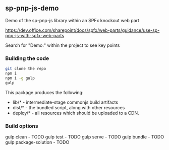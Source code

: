## sp-pnp-js-demo

Demo of the sp-pnp-js library within an SPFx knockout web part

https://dev.office.com/sharepoint/docs/spfx/web-parts/guidance/use-sp-pnp-js-with-spfx-web-parts


Search for "Demo:" within the project to see key points


### Building the code

```bash
git clone the repo
npm i
npm i -g gulp
gulp
```

This package produces the following:

* lib/* - intermediate-stage commonjs build artifacts
* dist/* - the bundled script, along with other resources
* deploy/* - all resources which should be uploaded to a CDN.

### Build options

gulp clean - TODO
gulp test - TODO
gulp serve - TODO
gulp bundle - TODO
gulp package-solution - TODO
